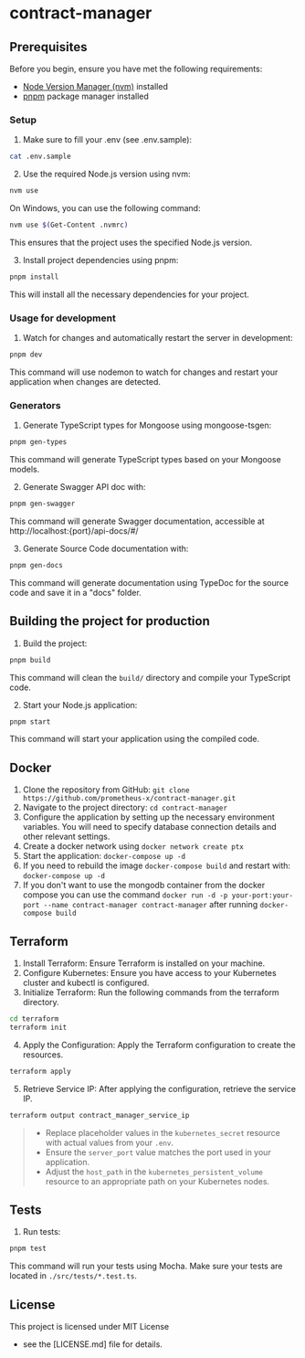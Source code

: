 # contract-manager

## Prerequisites

Before you begin, ensure you have met the following requirements:

- [Node Version Manager (nvm)](https://github.com/nvm-sh/nvm) installed
- [pnpm](https://pnpm.io/) package manager installed

### Setup
1. Make sure to fill your .env (see .env.sample):

  ```bash
  cat .env.sample
  ```

2. Use the required Node.js version using nvm:

  ```bash
  nvm use
  ```

  On Windows, you can use the following command:

  ```bash
  nvm use $(Get-Content .nvmrc)
  ```

  This ensures that the project uses the specified Node.js version.

3. Install project dependencies using pnpm:

  ```bash
  pnpm install
  ```

  This will install all the necessary dependencies for your project.


### Usage for development

1. Watch for changes and automatically restart the server in development:

  ```bash
  pnpm dev
  ```

  This command will use nodemon to watch for changes and
  restart your application when changes are detected.

### Generators

1. Generate TypeScript types for Mongoose using mongoose-tsgen:

  ```bash
  pnpm gen-types
  ```

  This command will generate TypeScript types based on your Mongoose models.

2. Generate Swagger API doc with:

  ```bash
  pnpm gen-swagger
  ```

  This command will generate Swagger documentation,
  accessible at http://localhost:{port}/api-docs/#/

3. Generate Source Code documentation with:

  ```bash
  pnpm gen-docs
  ```

  This command will generate documentation using TypeDoc for the source code
  and save it in a "docs" folder.
  
## Building the project for production

1. Build the project:

  ```bash
  pnpm build
  ```

  This command will clean the `build/` directory and compile your TypeScript code.

2. Start your Node.js application:

  ```bash
  pnpm start
  ```

  This command will start your application using the compiled code.

## Docker
1. Clone the repository from GitHub: `git clone https://github.com/prometheus-x/contract-manager.git`
2. Navigate to the project directory: `cd contract-manager`
3. Configure the application by setting up the necessary environment variables. You will need to specify database connection details and other relevant settings.
4. Create a docker network using `docker network create ptx`
5. Start the application: `docker-compose up -d`
6. If you need to rebuild the image `docker-compose build` and restart with: `docker-compose up -d`
7. If you don't want to use the mongodb container from the docker compose you can use the command `docker run -d -p your-port:your-port --name contract-manager contract-manager` after running `docker-compose build`

## Terraform

1. Install Terraform: Ensure Terraform is installed on your machine.
2. Configure Kubernetes: Ensure you have access to your Kubernetes cluster and kubectl is configured.
3. Initialize Terraform: Run the following commands from the terraform directory.
```sh
cd terraform
terraform init
```
4. Apply the Configuration: Apply the Terraform configuration to create the resources.
```sh
terraform apply
```
5. Retrieve Service IP: After applying the configuration, retrieve the service IP.
```sh
terraform output contract_manager_service_ip
```

> * Replace placeholder values in the `kubernetes_secret` resource with actual values from your `.env`.
> * Ensure the `server_port` value matches the port used in your application.
> * Adjust the `host_path` in the `kubernetes_persistent_volume` resource to an appropriate path on your Kubernetes nodes.


## Tests

1. Run tests:

  ```bash
  pnpm test
  ```

  This command will run your tests using Mocha. Make sure your tests are
  located in `./src/tests/*.test.ts`.

## License

This project is licensed under MIT License
  - see the [LICENSE.md] file for details.
